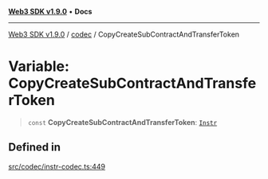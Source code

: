 [**Web3 SDK v1.9.0**](../../../README.md) • **Docs**

***

[Web3 SDK v1.9.0](../../../globals.md) / [codec](../README.md) / CopyCreateSubContractAndTransferToken

# Variable: CopyCreateSubContractAndTransferToken

> `const` **CopyCreateSubContractAndTransferToken**: [`Instr`](../type-aliases/Instr.md)

## Defined in

[src/codec/instr-codec.ts:449](https://github.com/Mystic-Nayy/alephium-web3/blob/ee41f5e0e7d7fb0b155fe62f05b2ac03772895ca/packages/web3/src/codec/instr-codec.ts#L449)
